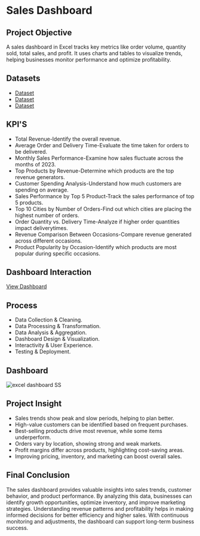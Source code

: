 # Sales Dashboard 
## Project Objective
A sales dashboard in Excel tracks key metrics like order volume, quantity sold, total sales, and profit. It uses charts and tables to visualize trends, helping businesses monitor performance and optimize profitability.  

## Datasets
- <a href="https://github.com/Janastark07/Sales-Dashboard/blob/main/customers.csv">Dataset</a>
- <a href="https://github.com/Janastark07/Sales-Dashboard/blob/main/orders.csv">Dataset </a>
- <a href="https://github.com/Janastark07/Sales-Dashboard/blob/main/products.csv">Dataset </a>

## KPI'S
- Total Revenue-Identify the overall revenue.
- Average Order and Delivery Time-Evaluate the time taken for orders to be delivered.
- Monthly Sales Performance-Examine how sales fluctuate across the months of 2023.
- Top Products by Revenue-Determine which products are the top revenue generators.
- Customer Spending Analysis-Understand how much customers are spending on average.
- Sales Performance by Top 5 Product-Track the sales performance of top 5 products.
- Top 10 Cities by Number of Orders-Find out which cities are placing the highest number of orders.
- Order Quantity vs. Delivery Time-Analyze if higher order quantities impact deliverytimes.
- Revenue Comparison Between Occasions-Compare revenue generated across different occasions.
- Product Popularity by Occasion-Identify which products are most popular during specific occasions.

## Dashboard Interaction
<a href="https://github.com/Janastark07/Sales-Dashboard/blob/main/excel%20dashboard%20SS.jpeg">View Dashboard</a>

## Process
- Data Collection & Cleaning.
- Data Processing & Transformation.
- Data Analysis & Aggregation.
- Dashboard Design & Visualization.
- Interactivity & User Experience.
- Testing & Deployment.
  
## Dashboard
![excel dashboard SS](https://github.com/user-attachments/assets/138d54d9-38c1-44b1-8771-76f703c21b96)

## Project Insight
- Sales trends show peak and slow periods, helping to plan better.  
- High-value customers can be identified based on frequent purchases.  
- Best-selling products drive most revenue, while some items underperform.  
- Orders vary by location, showing strong and weak markets.  
- Profit margins differ across products, highlighting cost-saving areas.  
- Improving pricing, inventory, and marketing can boost overall sales.
  
## Final Conclusion
The sales dashboard provides valuable insights into sales trends, customer behavior, and product performance. By analyzing this data, businesses can identify growth opportunities, optimize inventory, and improve marketing strategies. Understanding revenue patterns and profitability helps in making informed decisions for better efficiency and higher sales. With continuous monitoring and adjustments, the dashboard can support long-term business success.  
